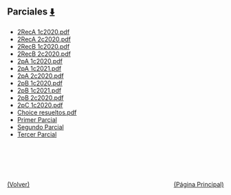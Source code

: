 
<html>
<body>
<h2>Parciales <a href="https://downgit.github.io/#/home?url=https://github.com/Apuntes-FIUBA/Apuntes-Electronica/tree/main/82 - Física/8201 - Fisica I/Examenes/Parciales" style="font-size:20px">  ⬇️ </a></h2>
<ul>
    <li><a href="2RecA 1c2020.pdf">2RecA 1c2020.pdf</a></li>
    <li><a href="2RecA 2c2020.pdf">2RecA 2c2020.pdf</a></li>
    <li><a href="2RecB 1c2020.pdf">2RecB 1c2020.pdf</a></li>
    <li><a href="2RecB 2c2020.pdf">2RecB 2c2020.pdf</a></li>
    <li><a href="2pA 1c2020.pdf">2pA 1c2020.pdf</a></li>
    <li><a href="2pA 1c2021.pdf">2pA 1c2021.pdf</a></li>
    <li><a href="2pA 2c2020.pdf">2pA 2c2020.pdf</a></li>
    <li><a href="2pB 1c2020.pdf">2pB 1c2020.pdf</a></li>
    <li><a href="2pB 1c2021.pdf">2pB 1c2021.pdf</a></li>
    <li><a href="2pB 2c2020.pdf">2pB 2c2020.pdf</a></li>
    <li><a href="2pC 1c2020.pdf">2pC 1c2020.pdf</a></li>
    <li><a href="Choice resueltos.pdf">Choice resueltos.pdf</a></li>
    <li><a href="Primer Parcial">Primer Parcial</a></li>
    <li><a href="Segundo Parcial">Segundo Parcial</a></li>
    <li><a href="Tercer Parcial">Tercer Parcial</a></li>
</ul>
</body>
</html>



































<br><br><br><br><br><a href="../" style="float: left">(Volver)</a> <a href="https://apuntes-fiuba.github.io/Apuntes-Electronica" style="float: right">(Página Principal)</a>
